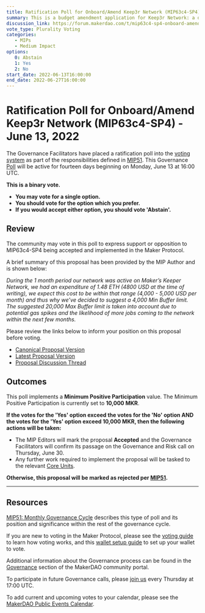 ```yaml
---
title: Ratification Poll for Onboard/Amend Keep3r Network (MIP63c4-SP4) - June 13, 2022
summary: This is a budget amendment application for Keep3r Network: a decentralized and permissionless keeper network.
discussion_link: https://forum.makerdao.com/t/mip63c4-sp4-onboard-amend-keeper-network-keep3r-network/14321
vote_type: Plurality Voting
categories:
   - MIPs
   - Medium Impact
options:
   0: Abstain
   1: Yes
   2: No
start_date: 2022-06-13T16:00:00
end_date: 2022-06-27T16:00:00
---
```

# Ratification Poll for Onboard/Amend Keep3r Network (MIP63c4-SP4) - June 13, 2022

The Governance Facilitators have placed a ratification poll into the [voting system](https://vote.makerdao.com/polling) as part of the responsibilities defined in [MIP51](https://mips.makerdao.com/mips/details/MIP51). This Governance [Poll](https://community-development.makerdao.com/en/learn/governance/on-chain-gov) will be active for fourteen days beginning on Monday, June 13 at 16:00 UTC.

**This is a binary vote.**
- **You may vote for a single option.**
- **You should vote for the option which you prefer.**
- **If you would accept either option, you should vote 'Abstain'.**

## Review

The community may vote in this poll to express support or opposition to MIP63c4-SP4 being accepted and implemented in the Maker Protocol.

A brief summary of this proposal has been provided by the MIP Author and is shown below:

*During the 1 month period our network was active on Maker’s Keeper Network, we had an expenditure of 1.48 ETH (4800 USD at the time of writing), we expect this cost to be within that range (4,000 - 5,000 USD per month) and thus why we’ve decided to suggest a 4,000 Min Buffer limit. The suggested 20,000 Max Buffer limit is taken into account due to potential gas spikes and the likelihood of more jobs coming to the network within the next few months.*

Please review the links below to inform your position on this proposal before voting.
* [Canonical Proposal Version](https://github.com/makerdao/mips/blob/24779f52630df945595594759e4cb4b757f4c177/MIP63/MIP63c4-Subproposals/MIP63c4-SP4.md)
* [Latest Proposal Version](https://mips.makerdao.com/mips/details/MIP63c4SP4)
* [Proposal Discussion Thread](https://forum.makerdao.com/t/mip63c4-sp4-onboard-amend-keeper-network-keep3r-network/14321)

## Outcomes

This poll implements a **Minimum Positive Participation** value. The Minimum Positive Participation is currently set to **10,000 MKR**.

**If the votes for the 'Yes' option exceed the votes for the 'No' option AND the votes for the 'Yes' option exceed 10,000 MKR, then the following actions will be taken:**
* The MIP Editors will mark the proposal **Accepted** and the Governance Facilitators will confirm its passage on the Governance and Risk call on Thursday, June 30.
* Any further work required to implement the proposal will be tasked to the relevant [Core Units](https://mips.makerdao.com/mips/details/MIP38#mip38c2-core-unit-state).

**Otherwise, this proposal will be marked as rejected per [MIP51](https://mips.makerdao.com/mips/details/MIP51#mip51c2-ratification-poll).**

---

## Resources

[MIP51: Monthly Governance Cycle](https://mips.makerdao.com/mips/details/MIP51) describes this type of poll and its position and significance within the rest of the governance cycle.

If you are new to voting in the Maker Protocol, please see the [voting guide](https://community-development.makerdao.com/en/learn/governance/how-voting-works/) to learn how voting works, and this [wallet setup guide](https://community-development.makerdao.com/en/learn/governance/voting-setup/) to set up your wallet to vote.

Additional information about the Governance process can be found in the [Governance](https://community-development.makerdao.com/en/learn/governance) section of the MakerDAO community portal.

To participate in future Governance calls, please [join us](https://github.com/makerdao/community/tree/master/governance/governance-and-risk-meetings) every Thursday at 17:00 UTC.

To add current and upcoming votes to your calendar, please see the [MakerDAO Public Events Calendar](https://calendar.google.com/calendar/embed?src=makerdao.com_3efhm2ghipksegl009ktniomdk%40group.calendar.google.com&ctz=UTC&mode=week&showCalendars=0&showPrint=0).
